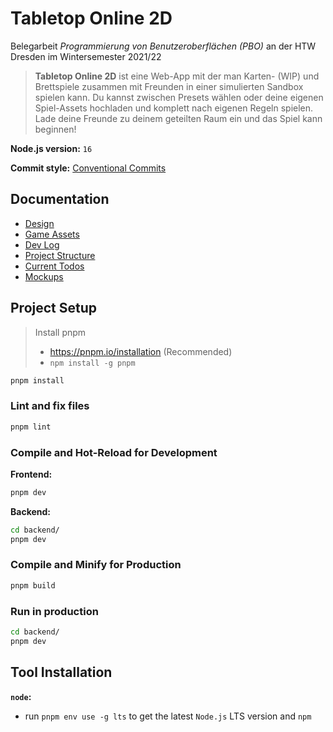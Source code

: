 # Tabletop Online 2D
Belegarbeit _Programmierung von Benutzeroberflächen (PBO)_ an der HTW Dresden im Wintersemester 2021/22

> **Tabletop Online 2D** ist eine Web-App mit der man Karten- (WIP) und Brettspiele zusammen mit Freunden in einer simulierten Sandbox spielen kann. Du kannst zwischen Presets wählen oder deine eigenen Spiel-Assets hochladen und komplett nach eigenen Regeln spielen. Lade deine Freunde zu deinem geteilten Raum ein und das Spiel kann beginnen!

**Node.js version:** `16`

**Commit style:** [Conventional Commits](https://github.com/DrJume/tabletop-online/blob/main/docs/Conventional%20Commits.md)

## Documentation
- [Design](https://github.com/DrJume/tabletop-online/blob/dev/docs/Design.md)
- [Game Assets](https://github.com/DrJume/tabletop-online/blob/dev/docs/Game%20Assets.md)
- [Dev Log](https://github.com/DrJume/tabletop-online/blob/dev/docs/Dev%20Log.md)
- [Project Structure](https://github.com/DrJume/tabletop-online/blob/dev/docs/Project%20Structure.md)
- [Current Todos](https://github.com/DrJume/tabletop-online/blob/dev/TODO.todo)
- [Mockups](https://www.figma.com/file/QvCJYXvBnFTH5O0j9478dD/TabletopOnline?node-id=5%3A7)

## Project Setup

> Install pnpm <br>
> - https://pnpm.io/installation (Recommended) <br>
> - `npm install -g pnpm`

```sh
pnpm install
```

### Lint and fix files

```sh
pnpm lint
```
### Compile and Hot-Reload for Development

**Frontend:**
```sh
pnpm dev
```

**Backend:**
```sh
cd backend/
pnpm dev
```

### Compile and Minify for Production

```sh
pnpm build
```

### Run in production

```sh
cd backend/
pnpm dev
```

## Tool Installation

**`node`:**

- run `pnpm env use -g lts` to get the latest `Node.js` LTS version and `npm`
